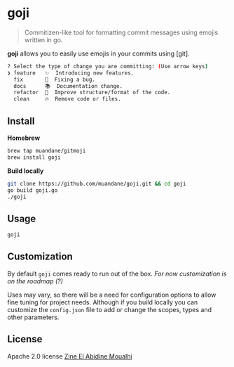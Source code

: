 # goji

> Commitizen-like tool for formatting commit messages using emojis written in go.

**goji** allows you to easily use emojis in your commits using [git].

```sh
? Select the type of change you are committing: (Use arrow keys)
❯ feature   ✨  Introducing new features.
  fix       🐛  Fixing a bug.
  docs      📚  Documentation change.
  refactor  🎨  Improve structure/format of the code.
  clean     🔥  Remove code or files.
```

## Install

**Homebrew**

```bash
brew tap muandane/gitmoji 
brew install goji
```

**Build locally**

```bash
git clone https://github.com/muandane/goji.git && cd goji
go build goji.go
./goji
```

## Usage

```sh
goji
```

## Customization

By default `goji` comes ready to run out of the box. *For now customization is on the roadmap (?)*

Uses may vary, so there will be a need for configuration options to allow fine tuning for project needs.
Although if you build locally you can customize the `config.json` file to add or change the scopes, types and other parameters.

## License

Apache 2.0 license [Zine El Abidine Moualhi](https://www.linkedin.com/in/zinemoualhi/)

